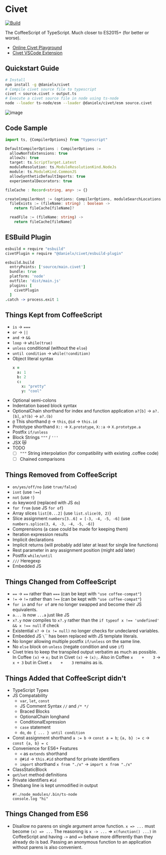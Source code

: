 Civet
=====

[![Build](https://github.com/DanielXMoore/Civet/actions/workflows/build.yml/badge.svg)](https://github.com/DanielXMoore/Civet/actions/workflows/build.yml)

The CoffeeScript of TypeScript. Much closer to ES2015+ (for better or worse).

- [Online Civet Playground](https://civet-web.vercel.app/)
- [Civet VSCode Extension](https://marketplace.visualstudio.com/items?itemName=DanielX.civet)

Quickstart Guide
---

```bash
# Install
npm install -g @danielx/civet
# Compile civet source file to typescript
civet < source.civet > output.ts
# Execute a civet source file in node using ts-node
node --loader ts-node/esm --loader @danielx/civet/esm source.civet
```

![image](https://user-images.githubusercontent.com/18894/184558519-b675a903-7490-43ba-883e-0d8addacd4b9.png)

Code Sample
---

```typescript
import ts, {CompilerOptions} from "typescript"

DefaultCompilerOptions : CompilerOptions :=
  allowNonTsExtensions: true
  allowJs: true
  target: ts.ScriptTarget.Latest
  moduleResolution: ts.ModuleResolutionKind.NodeJs
  module: ts.ModuleKind.CommonJS
  allowSyntheticDefaultImports: true
  experimentalDecorators: true

fileCache : Record<string, any> := {}

createCompilerHost := (options: CompilerOptions, moduleSearchLocations : string[]) ->
  fileExists := (fileName: string) : boolean ->
    return fileCache[fileName]?

  readFile := (fileName: string) ->
    return fileCache[fileName]
```

ESBuild Plugin
---

```coffee
esbuild = require "esbuild"
civetPlugin = require "@danielx/civet/esbuild-plugin"

esbuild.build
  entryPoints: ['source/main.civet']
  bundle: true
  platform: 'node'
  outfile: 'dist/main.js'
  plugins: [
    civetPlugin
  ]
.catch -> process.exit 1

```

Things Kept from CoffeeScript
---

- `is` -> `===`
- `or` -> `||`
- `and` -> `&&`
- `loop` -> `while(true)`
- `unless` conditional (without the `else`)
- `until condition` -> `while(!condition)`
- Object literal syntax
  ```coffee
  x =
    a: 1
    b: 2
    c:
      x: "pretty"
      y: "cool"
  ```
- Optional semi-colons
- Indentation based block syntax
- OptionalChain shorthand for index and function application `a?[b]` -> `a?.[b]`, `a?(b)` -> `a?.(b)`
- `@` This shorthand `@` -> `this`, `@id` -> `this.id`
- Prototype shorthand `X::` -> `X.prototype`, `X::a` -> `X.prototype.a`
- Postfix `if/unless`
- Block Strings `"""` / `'''`
- JSX 😿
- TODO
  - [ ] `"""` String interpolation (for compatibility with existing .coffee code)
  - [ ] Chained comparisons

Things Removed from CoffeeScript
---

- `on/yes/off/no` (use `true/false`)
- `isnt` (use `!==`)
- `not` (use `!`)
- `do` keyword (replaced with JS `do`)
- `for from` (use JS `for of`)
- Array slices `list[0...2]` (use `list.slice(0, 2)`)
- Slice assignment `numbers[3..6] = [-3, -4, -5, -6]` (use `numbers.splice(3, 4, -3, -4, -5, -6)`)
- Comprensions (a case could be made for keeping them)
- Iteration expression results
- Implicit declarations
- Implicit returns (will probably add later at least for single line functions)
- Rest parameter in any assignment position (might add later)
- Postfix `while/until`
- `///` Heregexp
- Embedded JS

Things Changed from CoffeeScript
---

- `==` -> `==` rather than `===` (can be kept with `"use coffee-compat"`)
- `!=` -> `!=` rather than `!==` (can be kept with `"use coffee-compat"`)
- `for in` and `for of` are no longer swapped and become their JS equivalents.
- `a...` is now `...a` just like JS
- `x?.y` now compiles to `x?.y` rather than the `if typeof x !== 'undefined' && x !== null` if check
- Existential `x?` -> `(x != null)` no longer checks for undeclared variables.
- Embedded JS `\`\`` has been replaced with JS template literals.
- No longer allowing multiple postfix `if/unless` on the same line.
- No `else` block on `unless` (negate condition and use `if`)
- Civet tries to keep the transpiled output verbatim as much as possible.
  In Coffee `(x)` -> `x;` but in Civet `(x)` -> `(x);`.
  Also in Coffee `x    +    3` -> `x + 3` but in Civet `x    +    3` remains as is.

Things Added that CoffeeScript didn't
---

- TypeScript Types
- JS Compatability
  - `var`, `let`, `const`
  - JS Comment Syntax `//` and `/* */`
  - Braced Blocks
  - OptionalChain longhand
  - ConditionalExpression
  - `case` statement
  - `do`, `do { ... } until condition`
- Const assignment shorthand `a := b` -> `const a = b`; `{a, b} := c` -> `const {a, b} = c`
- Convenience for ES6+ Features
  - `<` as `extends` shorthand
  - `@#id` -> `this.#id` shorthand for private identifiers
  - `import` shorthand `x from "./x"` -> `import x from "./x"`
- ClassStaticBlock
- `get`/`set` method definitions
- Private identifiers `#id`
- Shebang line is kept unmodified in output
  ```civet
  #!./node_modules/.bin/ts-node
  console.log "hi"
  ```

Things Changed from ES6
---

- Disallow no parens on single argument arrow function. `x => ...` must become `(x) => ...`
  The reasoning is `x -> ...` => `x(function() ...)` in CoffeeScript and having `->` and `=>`
  behave more differently than they already do is bad. Passing an anonymous function to an
  application without parens is also convenient.
